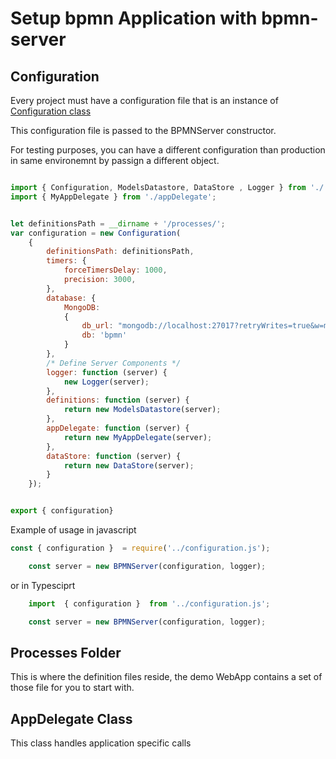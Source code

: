 # Setup bpmn Application with bpmn-server

## Configuration

Every project must have a configuration file that is an instance of [Configuration class](./api/classes/configuration.md)

This configuration file is passed to the BPMNServer constructor.

For testing purposes, you can have a different configuration than production in same environemnt by passign a different object.

```javascript 

import { Configuration, ModelsDatastore, DataStore , Logger } from './';
import { MyAppDelegate } from './appDelegate';


let definitionsPath = __dirname + '/processes/';
var configuration = new Configuration(
	{
		definitionsPath: definitionsPath,
		timers: {
			forceTimersDelay: 1000,
			precision: 3000,
		},
		database: {
			MongoDB:
			{
				db_url: "mongodb://localhost:27017?retryWrites=true&w=majority",
				db: 'bpmn'
			}
		},
		/* Define Server Components */
		logger: function (server) {
			new Logger(server);
		},							
		definitions: function (server) {
			return new ModelsDatastore(server);
		},			
		appDelegate: function (server) {
			return new MyAppDelegate(server);
		},		
		dataStore: function (server) {
			return new DataStore(server);
		}		
	});


export { configuration}

```
Example of usage in javascript 
```javascript 
const { configuration }  = require('../configuration.js');

    const server = new BPMNServer(configuration, logger);
```
or in Typesciprt
```javascript 
	import  { configuration }  from '../configuration.js';

    const server = new BPMNServer(configuration, logger);
```

## Processes Folder

This is where the definition files reside, the demo WebApp contains a set of those file for you to start with.

## AppDelegate Class

This class handles application specific calls

